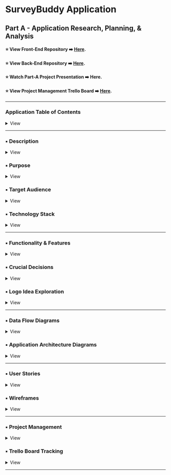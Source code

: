 # SurveyBuddy Application

## Part A - Application Research, Planning, & Analysis

#### ⭐ View Front-End Repository ➡️ [Here](https://github.com/Survey-Buddy/surveybuddy-client).

#### ⭐ View Back-End Repository ➡️ [Here](https://github.com/Survey-Buddy/surveybuddy-backend).

#### ⭐ Watch Part-A Project Presentation ➡️ Here.

#### ⭐ View Project Management Trello Board ➡️ [Here](https://trello.com/b/5D0KTU38/survey-buddy-part-a).

---

### Application Table of Contents

<details>
<summary>View</summary>
<br>

**Application Overview** <br>

- [Description](#application-description)
- [Purpose](#application-purpose)
- [Target Audience](#target-audience)
- [Technology Stack](#technology-stack) <br>

**Features & Functionality** <br>

- [Features & Functionality](#functionality--features)
- [Crucial Decisions](#crucial-decisions)
- [Logo Idea Exploration](#logo-idea-exploration)

**Data Flow & Architectural Diagrams** <br>

- [Data Flow Diagrams](#data-flow-diagrams)
- [Application Architecture Diagrams](#application-architecture-diagrams) <br>

**UI/UX Research & Design** <br>

- [User Stories & Personas](#user-stories)
- [Wireframes](#wireframes) <br>

**Project Management & Tracking** <br>

- [Project Management](#project-management)
- [Trello Board Tracking](#trello-board-tracking)

</details>

---

### ▪ Description

<details>
<summary>View</summary>
<br>
This survey app is designed to make creating and managing surveys effortless. Whether you’re a student collecting data for a project, an individual seeking personal insights, or a business gathering customer feedback, this app provides a simple and intuitive experience for all users.

With just a few clicks, you can design a custom survey tailored to your needs, select recipients from your network, and send it out instantly. The app ensures that managing responses is just as straightforward. Once the survey is completed, the collected data is displayed in an organised and easy-to-understand format, allowing you to gain valuable insights without hassle.

Built with a focus on simplicity and functionality, this app streamlines the process of creating, distributing, and analysing surveys, making it the perfect tool for anyone looking to gather meaningful information quickly and efficiently.

## </details>

### ▪ Purpose

<details>
<summary>View</summary>
<br>
The purpose of this app is to provide a straightforward and affordable alternative to complicated and feature-heavy survey platforms. Many existing options overwhelm users with unnecessary features and costs. This app focuses on simplicity, ensuring users can quickly create, share, and analyse surveys without distractions or hidden expenses. It's perfect for those who value ease of use and clarity over complexity.

## </details>

### ▪ Target Audience

<details>
<summary>View</summary>
<br>

##### **Students:**

- Ideal for conducting surveys for academic research, gathering peer feedback, or collecting data for projects, and assignments.
- Useful for group work, where students can collaborate on surveys and analyse responses together.

##### **Individuals:**

- Enables individuals to run informal surveys for friends, social media followers, or community groups.

##### **Businesses:**

- Customer Feedback: Collect insights on customer satisfaction, product preferences, and overall experience.
- Employee Engagement: Run surveys to measure job satisfaction, gather suggestions, and understand team morale.
- Market Research: Conduct surveys to gather insights on market trends, product demand, and consumer behavior.
- Event Planning: Create RSVP forms or post-event feedback surveys to improve future events.

##### **Educators and Trainers:**

- Useful for creating quizzes, feedback forms, and evaluations for classes or workshops.
- Allows for tracking and analysing student or trainee progress over time.

##### **Nonprofits and Community Groups:**

- Ideal for collecting input from members, running community feedback polls, or gathering opinions on local issues.
- Enables organisations to track the impact of their initiatives and programs.

##### **Healthcare Professionals:**

- Use for patient satisfaction surveys, pre-appointment checklists, or anonymous feedback on care quality.

##### **Freelancers and Creators:**

- Collect feedback on services, products, or creative content like art, music, or writing.
- Use as a tool to engage audiences and build community trust through polls or feedback forms.

##### **Small and Large Teams:**

- Track project progress and gather feedback from team members in real-time.
- Use surveys for retrospectives, brainstorming sessions, or decision-making.
</details>

### ▪ Technology Stack

<details>
<summary>View</summary>
<br>
The MERN technology stack was used to build this application.

MongoDB explains a tech stack as…

_‘Tech stacks are sets of technologies that are stacked together to build any application.’_

Since no one software alone allows for the ideal full development of an application, multiple technologies are stacked together to facilitate the building of web applications that are easier to maintain and are scalable _(What Is A Technology Stack? Tech Stacks Explained n.d.)_.

![Tech Stack](./images/TechStack.png)

A popular modern tech stacks used throughout industry is the MERN stack, it uses JavaScript for the front end and server-side technologies, accompanied by MongoDB, a non-relational database management system to perform CRUD operations. These tech stacks use technologies that are JavaScript focused and are known to work well together, they enable a streamlined and unified development process because the technologies are frameworks and libraries of a single language, that allows for code reusability (MongoDB n.d.).

The acronym for these stacks is:

**M** – MongoDB for the database <br>
**E** – Express JS for the API server <br>
**R** – React for the User Interface <br>
**N** – Node JS for the runtime server environment <br>

![MERN logo](./images/mern.webp)

Here is a visual guide of the MERN stack, that displays the overall structure for an app developed using this stack and which technologies interact with each other. The front-end and database operate independently, interacting only with the server-side Express JS and Node JS API environment.

![MERN Architecture](./images/MernArchitecture.png)

#### Other main technologies include:

**TypeScript**

  <img src="./images/Typescript.png" alt="TypeScript logo" width="100" >

_"TypeScript is a strongly typed programming language that builds on JavaScript, giving you better tooling at any scale."_ - typescript.com

Provides static typing for JavaScript, improving code quality, catching errors early, and making the app easier to maintain and scale.

**Boostrap**

  <img src="./images/Bootstrap.webp" alt="Bootstrap logo" width="100" >

_"Powerful, extensible, and feature-packed frontend toolkit. Build and customize with Sass, utilize prebuilt grid system and components, and bring projects to life with powerful JavaScript plugins."_ - bootstrap.com

A CSS framework that simplifies responsive design and styling, helping create a user-friendly and mobile-compatible interface quickly.

**Chakra UI**

  <img src="./images/chakra.png" alt="Chakra logo" width="200" >

_"Accessible React components for building high-quality web apps and design systems."_ - chakra-ui.com

**Shadcn/UI**

  <img src="./images/shadcn.png" alt="Shadcn logo" width="200" >

_"Beautifully designed components that you can copy and paste into your apps. Made with Tailwind CSS. Open source."_ - ui.shadcn.com

A modern, accessible component library that accelerates the development of elegant, reusable UI elements.

**Mongoose**

  <img src="./images/mongoose.png" alt="Mongoose logo" width="200" >

_"Mongoose is an ODM (Object Data Modeling) library for MongoDB."_ - mongodb.com

Simplifies interactions with MongoDB by providing a structured way to define schemas and handle data validation and queries.

**Amazon S3** (stretch goal)

  <img src="./images/AmazonS3.png" alt="Amazon S3 logo" width="200" >

_"Amazon Simple Storage Service (Amazon S3) is an object storage service offering industry-leading scalability, data availability, security, and performance."_ - aws.amazon.com/s3

A scalable cloud storage solution to manage and serve images efficiently, which would enhance the app's functionality by supporting media uploads.

For a complete list of technologies, please refer to [application architecture](#application-architecture-diagrams).

</details>

---

### ▪ Functionality & Features

<details>
<summary>View</summary>
<br>
A Mind Map was created to explore and document potential application functionality and features.

![Mind Map](./images/MindMap.jpg)

#### Minimum Viable Product Features

**User Authorisation:** Ensures that only survey creators can access and manage their own surveys and data, stopping unauthorised access.

**User Authentication:** Verifies user identities through secure login, ensuring only registered users can access their accounts.

**Create a New Survey:** Allows users to design and customise surveys by adding questions, choosing formats, and setting preferences.

**Survey Links:** Automatically generates unique links for each survey, making it easy to share with others for responses.

**Survey Analytics:** Provides survey creators with clear visual insights and summaries of survey results, using charts and graphs.

**Data Display:** Displays survey results in a user-friendly layout, showing individual responses and aggregated data where applicable.

#### Stretch Goal Features

**Written Summaries:** Generate detailed written summaries of survey results for easy interpretation.

**Large Language Model Response Summary:** Utilise a large language model (e.g., OpenAI API) to create advanced, natural-language summaries of survey data.

**Targeted Survey:** Allow creators to tailor surveys for specific audiences based on criteria like demographics or behavior.

**Authorisation:** Ensure only authorised respondents can access surveys via unique links to maintain privacy and data integrity.

**Rewards:** Introduce a rewards system for respondents, such as redeemable points or gift cards, to incentivise participation.

**Images:** Add carousel-style image questions to support visual responses and enhance survey engagement.

**Amazon S3 Storage:** Use Amazon S3 to securely store large files, such as images or multimedia responses, for scalable data management.

**Pricing:** Implement flexible pricing plans to accommodate survey creators with different needs, from free basic plans to premium features.

**Interactive Questions:** Add drag-and-drop question types to create a more engaging and user-friendly survey experience.

**Question Translation:** Provide automatic question translations to reach a wider audience and support multilingual respondents.

**Auto Reminder Emails:** Send automated reminders to respondents who haven’t completed the survey to boost response rates.

**QR Code Survey Links:** Generate QR codes for surveys, making it easier for users to share and access surveys via mobile devices.

![Features Board](./images/features.jpg)

#### Mood Board

To analyse competitor applications and gain a deeper understanding of their features and user interfaces, I created a Mood Board showcasing aesthetics and layouts that resonated with me.

![Mood Board](./images/MoodBoard.png)

## </details>

### ▪ Crucial Decisions

<details>
<summary>View</summary>
<br>

#### Survey Submission options

1. Make API call to store question data after each answered question:

**_Strengths:_**

- Progress Saving
- Real-Time Analytics
- Adaptive Surveys
  - Questions change based on answers

**_Weaknesses:_**

- Increased API Calls
- Increased Backend Complexity
- User Experience
  - Delays between questions

2. Make one API call to store all data at the end of the survey:

**_Strengths:_**

- Reduced API Calls
- Easier Backend Management
- User Experience

**_Weaknesses:_**

- Data Loss
  - If a user were to abandon the survey without submission, or their survey expires, their responses will be lost.
- No Real-Time Updates

#### TypeScript

After discovering how TypeScript's interface feature can strengthen understanding when building React components, I decided to deepen my understanding of TypeScript's React functionality to incorporate it into my application. This required additional learning, which I supported by completing an online 'Coding With Mosh' course.

## </details>

### ▪ Logo Idea Exploration

<details>
<summary>View</summary>
<br>
1.

![SurveyBuddy Logo idea 1](./images/SB_logo1.png)
![SurveyBuddy Logo idea 1 Green](./images/SB_logo1green.png)

2.

![SurveyBuddy Logo idea 2](./images/SB_logo2.png)

3.

![SurveyBuddy Logo idea 3](./images/SB_logo3.png)

4.

![SurveyBuddy Logo idea 4](./images/SB_logo4.png)

</details>

---

### ▪ Data Flow Diagrams

<details>
<summary>View</summary>
<br>

#### Data Flow Diagram Methods & Symbols

\*For the following diagrams, the **Yourdon + De Marco** diagram convention will be strictly followed, clearly depicting where data is coming from, where it is going, and how it is being stored.

![Data Flow Diagram Methods and Symbols](images/Data-Flow-Diagram-Methods-&-Symbols.webp)
_geeksforgeeks.org_

There are three levels of Data Dlow Diagrams (DFDs), these inlclude:

- Level-0
- Level-1
- Level-2

#### GeeksForGeeks describe 0-level as:

_"... also known as a context diagram. It’s designed to be an abstraction view, showing the system as a single process with its relationship to external entities."_

#### GeeksForGeeks describe 1-level as:

_"This level provides a more detailed view of the system by breaking down the major processes identified in the level 0 DFD into sub-processes. Each sub-process is depicted as a separate process on the level 1 DFD."_

#### GeeksForGeeks describe 2-level as:

_"This level provides an even more detailed view of the system by breaking down the sub-processes identified in the level 1 DFD into further sub-processes."_

\*It is important to note that JSON Web Tokens (JWTs) are generated in the Express backend, not fetched from the database. The database validates the user's credentials, after which the backend generates and issues the active token. While the data flow diagrams below depict the JWT in the path from the data store to the process, it is actually created within the backend itself.

![Level 0 and 1 DFD](./images/DFDiagram.png)

**0-Level Overview of the Survey App:**

- **_External entities:_**

  - Survey Creators: Submit survey details to create surveys.
  - Survey Respondents: Provide responses by filling out surveys.

- **_Central system:_**

  - Survey Application System processes all user requests.

- **_Data flows:_**

  - Survey Creators → Submit survey details → Survey Application System.
  - Survey Respondents → Submit survey responses → Survey Application System.
  - Survey Application System → Fetch survey data and results → Survey Creators.

- **_Data storage:_**

  - All survey data (e.g., questions, responses) is securely stored in MongoDB Atlas.

**Breakdown of Processes in the Survey Application:**

- **_Create Survey:_**

  - Survey Creator inputs survey details (title, description, questions).
  - Data is sent via RESTful API to the backend.
  - Backend validates and stores the survey in MongoDB Atlas.

- **_Distribute Survey:_**

  - A unique link (/survey/{surveyId}) is generated and shared with respondents.
  - Link routes users to a dynamically rendered survey page.

- **_Submit Responses:_**

  - Respondent answers survey questions.
  - Responses are sent via API to the backend for validation and storage.
  - Stored responses are associated with the respective survey in MongoDB Atlas.

- **_View Results:_**

  - Survey Creator requests survey analytics.
  - Backend processes stored responses and generates aggregated data.
  - Data is returned to the frontend and visualised using D3.js charts.

![Level 2 New Survey and Link DFD](./images/DFDLevel2.drawio.png)

### Further Data Flow Diagrams

#### High Level Data Flow Chart Diagram

![High Level Data Flow Diagram](./images/Dataflow_highlevel.jpg)

#### Level 1 Flow Chart Diagram

![Level 1 Flow Chart](./images/Level1_FlowChart.jpg)

### Level 2 Flow Chart Diagrams

#### Respondent Survey Retrieval

![Survey Respondent Flow Chart](./images/Flowchart_Respondent.jpg)

#### New Survey Creation

![New Survey Flow Chart](./images/Flowchart_NewSurvey.jpg)

</details>

### ▪ Application Architecture Diagrams

<details>
<summary>View</summary>
<br>
Server-side architecture refers to the framework that manages the operations and interactions of a web application's backend components. In this model, the server handles the core logic, processes client requests, interacts with databases, and delivers the appropriate responses to the client-side interface. This approach ensures efficient data processing, security, and scalability.

In the context of the **SurveyBuddy** application, the server-side architecture is implemented as follows:

**Backend Framework:** Utilises Express.js to manage server-side logic and handle HTTP requests and responses.

**Database Interaction:** Employs MongoDB Atlas for data storage, with Mongoose serving as the Object Data Modeling (ODM) library to facilitate database operations.

**Authentication:** Implements JSON Web Tokens (JWT) for secure user authentication, ensuring that only authorised users can access specific functionalities.

**API Endpoints:** Defines RESTful API endpoints to enable communication between the frontend and backend, supporting operations such as survey creation, data retrieval, and analytics.

This server-side architecture ensures that your survey application operates efficiently, securely, and is capable of scaling to meet user demands.

![Application Architecture Diagram](./images/architecture.drawio.png)

\*It is important to note that both JWT generation and database connections rely on secret keys, which are essential for secure token creation and authentication. Without these keys, the app cannot function properly.

#### **Tech Stack Architecture**

This list breaks down the key technologies used in each architectural component of the app.

#### **Frontend**

- **React**: Framework for building the user interface.
- **useContext API**: For managing global state within the app.
- **React Router DOM**: For routing and navigation between pages.
- **React Forms**: For handling survey inputs and user data.
- **D3.js**: For creating interactive charts and visualising survey analytics.
- **Styling Library** (Bootstrap): For designing the user interface.
- **HTTP Requests** (Fetch or Axios): For communicating with the backend.
- **Validation** (Zod): For client side validation.

#### **Backend (Express)**

- **Express.js**: Framework for building the server and API.
- **JWT**: For secure token-based authentication.
- **bcrypt**: For hashing and securely storing passwords.
- **dotenv**: For managing environment variables securely.
- **Mongoose**: For interacting with the MongoDB database.
- **Middleware**:
- **cors**: For handling cross-origin requests.
- **body-parser**: For parsing incoming request data (built-in for recent Express versions).
- **Node.js**: Runtime environment for executing JavaScript server-side.

#### **Database (MongoDB Atlas)**

- **MongoDB**: Cloud-based database for storing app data.
- **Mongoose**: Object Data Modeling (ODM) library for database communication.
- **Data Validation**: Ensures data integrity using Mongoose schemas.

#### **General Tools**

- **Git**: For version control and source code management.
- **npm**: For package management and dependency handling.
- **Deployment Platforms**: Netlify, and Render for hosting the app.
- **Testing Tools**:
- **Frontend**: Jest or React Testing Library.
- **Backend**: Mocha, Chai, or Supertest.

![Tech Architecture Diagram](./images/TechArchitectureDiagram.drawio.png)

#### MERN Stack Architecture

![MERN Stack Architecture High View](./images/mern_architecture.jpeg)

The frontend and backend communicate using **HTTP request** and response calls, exchanging data in **JSON** (JavaScript Object Notation) format. **Express**, a server framework built on **Node.js**, powers the backend, managing these communications efficiently and securely.

The frontend will utilise reusable **React components** wherever possible to align with **DRY** (Don't Repeat Yourself) coding principles. The backend will be structured into **routes**, **controllers**, and **models**, each focusing on a specific task or concern to maintain clear **separation of responsibilities**.

#### File System Architecture

```surveybuddy/
├── client/                # Frontend code
  ├── public/              # Static files like index.html
  ├── src/                 # Source files
  │ ├── components/        # Reusable React components
  │ ├── pages/             # Full-page components
  │ ├── context/           # React Context for state management
  │ ├── services/          # API calls and utilities
  │ ├── styles/            # CSS/SCSS files
  │ ├── App.tsx            # Root React component
  │ └── index.tsx          # React entry point
  └── package.json         # Frontend dependencies


├── server/                # Backend code
│ ├── controllers/         # Route controllers (business logic)
│ ├── models/              # Database schemas/models
│ ├── routes/              # API endpoints
│ ├── utils/               # Helper functions/middleware
│ ├── app.js               # Express app setup
│ ├── server.js            # Main server entry point
│ └── package.json         # Backend dependencies
│
├── .env                   # Environment variables
├── README.md              # Project documentation
├── package.json           # Top-level dependencies and scripts
├── tsconfig.json          # TypeScript configuration
└── .gitignore             # Ignored files for Git
```

A robust file system ensures that the application can scale effectively without becoming overly complex. It adheres to the **separation of concerns** principle, grouping related functionalities together while keeping unrelated files and directories separate. This structure enhances maintainability and makes it easier for new developers or team members to navigate and contribute to the project, even if they are unfamiliar with the source code.

### Model View Controller Express Architecture

![MVC Diagram](./images/mvc_express.png)

To separate functionality, the system is structured into routes, controllers, models, and services:

- **Routes**: Handle incoming HTTP requests and forward them to the appropriate controllers.
- **Controllers**: Process the request, invoke the necessary business logic or database operations, and generate the HTTP response.
- **Models**: Interact directly with the database to fetch or write data.
- **Services**: Contain reusable business logic, decoupling complex operations from controllers.

This architecture ensures clear separation of concerns, maintainability, and scalability in the application.

#### Deployment

The final application will have its frontend hosted on [Netlify](https://www.netlify.com/), the backend on [Render](https://render.com/), and the database on [MongoDB Atlas](https://www.mongodb.com/docs/atlas/).

</details>

---

### ▪ User Stories

<details>
<summary>View</summary>
<br>
To enlarge user story diagram's please click on image.

#### 1. Sam's User Story

Creating a new survey.

![Sam's User Persona](./images/UP_Sam.png)
![Sam's User Story Diagram](./images/SamsUS.png)

#### 2. Daisy's User Story

Completing an existing survey.

![Daisys User Persona](./images/UP_Daisy.png)
![Daisy's User Story Diagram](./images/DaisysUS.png)

#### 3. Sarah's User Story

Viewing the analytics page.

![Sarah's User Persona](./images/UP_Sarah.png)
![Sarah's User Sotry Diagram](./images/SarahsUS.png)

#### 4. Tim's User Story

Finding a survey link and emailing it to a friend.

![Tim's User Persona](./images/UP_Tim.png)
![Tim's User Story Diagram](./images/Tim'sUS.png)

#### 5. Alice's User Story

Navigating to the account page and logging out.

![Alice's User Persona](./images/UP_Alice.png)
![Alice's User Story Diagram](./images/Alice'sUS.png)

#### 6. John's User Story

Signing up to create a new SurveyBuddy account.

![John's User Persona](./images/UP_John.png)
![John's User Story Diagram](./images/John'sUS.png)

### Evidence of Revision and Refinement

![User Story Refinement](./images/US_refinement.jpg)
![Database in and out](./images/DB-inoutflow.jpg)

</details>

### ▪ Wireframes

<details>
<summary>View</summary>
<br>

Low Fidelity Wireframes Created with Simple Design Asset library.
<br>

**Landing Page**

![Landing Page Wireframe](./images/Wireframe1.png)

**Surveys Page**

![Surveys Page Wireframe](./images/Wireframe2.png)

**Login Page**

![Login Page Wireframe](./images/Wireframe3.png)

**Survey Page**

![Survey Page Wireframe](./images/Wireframe4.png)

**Pricing Page**

![Pricing Page Wireframe](./images/Wireframe5.png)

**Community Page**

![Community Page Wireframe](./images/Wireframe6.png)

**Interactivity Wireframe Page**

This wireframe demonstrates the relationships between screens.

![Interactivity Wireframe Page](./images/newWFsPrototype.png)

**Initial Wireframes Design**

#### NavBar

![Nav Bar](./images/NavbarWF.png)

Interactions:

- Click
  - About - navigates to About page
  - Surveys - navigates to Surveys page
  - Recipients - navigates to Recipients page
  - Analytics - navigates to Analytics page

#### Home Page

![Home Page](./images/WF_1.png)

Interactions:

- Click
  - New Survey - navigates to create a new survey page

#### Respondent Survey

![Respondent Survey](./images/WF_2.png)

Interactions:

- Click
  - Submit - Submits survey response data to database
  - Multi Choice - Selects answer to be stored in database on submit

#### Create Survey

![Create Survey](./images/WF_3.png)

Interactions:

- Click
  - Question Type - Select type of question from drop down menu
  - Previous - Returns to previous question input
  - Next - Navigates to next question input
  - Submit - Submit's survey creator data to database

#### Survey Analytics

![Survey Analytics](./images/WF_4.png)

Interactions:

- Click
  - Image - to enlarge image

#### Survey's Page

![Survey's Page](./images/WF_6.png)

Interactions:

- Click
  - Survey - Navigates to analytics page
  - Link - Provides a copiable link to respondent survey

#### User Account

![User Account](./images/WF_5.png)

Interactions

- Click
  - Log Out - Logs user out of account

#### About Page

![About Page](./images/WF_7.png)

Interactions NA

#### Interactive Wireframe Diagram

![Interactive Wireframe Diagram](./images/InteractiveWF.png)

The UI for the survey app is designed to be simple and logical, ensuring an intuitive user experience. The wireframes above demonstrate exceptional planning of the project’s flow and structure, showcasing thoughtful space distribution, clear content prioritisation, and seamless navigation. They outline the intended actions, core functions, and relationships between screens, providing a comprehensive blueprint for the app’s development and ensuring a cohesive user journey.

</details>

---

### ▪ Project Management

<details>
<summary>View</summary>
<br>

### **Project Management Process Evidence**

To manage the development of my survey app, I used a **Trello board** structured with the following columns: **To Do**, **Doing**, **Done**, and **Signed Off**. This workflow aligns with key principles of the **Agile methodology**, ensuring iterative progress and continuous improvement even as a solo developer. Below is a detailed explanation of how my process meets Agile requirements:

#### **1. Sprint Planning**

- Tasks are broken down into manageable and actionable cards within the **To Do** column.
- Each card represents a clear deliverable or functionality, such as implementing survey creation, authentication, or data visualisation analytics.
- Tasks are prioritised based on user needs, technical dependencies, and project goals.

#### **2. Focused Execution**

- I select tasks from the **To Do** column and move them to **Doing**, focusing on one task, or related tasks, at a time to maintain efficiency.
- Each sprint focuses on completing a single card or a set of related cards within a short time frame.

#### **3. Iterative Development**

- Completed tasks are moved to the **Done** column, where they remain for a period of self-imposed review.
- This delay allows me to revisit the task after a couple of days with fresh eyes, ensuring quality and identifying potential improvements.

#### **4. Continuous Improvement**

- After review, tasks are either:
  - Improved and refined based on identified gaps or optimisations.
  - Moved to the **Signed Off** column once they meet the required standards and are considered complete.
- This step mimics the retrospective phase of Agile, focusing on learning and refining my work iteratively.

#### **5. Transparency and Adaptability**

- The Trello board provides a clear and transparent overview of the project’s progress, from planned tasks to completed features.
- If priorities or requirements change, I adapt the task order in the **To Do** column to reflect the new focus areas.

### **Why This Process Meets Agile Requirements**

- **Iterative Development**: Tasks are completed in small, manageable increments (sprints), allowing for continuous progress.
- **Focus on Quality**: The review process ensures tasks are revisited and refined, aligning with Agile’s emphasis on delivering high-quality, functional software.
- **Adaptability**: The Trello board structure allows for easy reprioritisation of tasks as needed.
- **Self-Reflection**: The review period mimics Agile retrospectives, fostering continuous improvement even as a solo developer.

This process ensures that my development workflow remains organised, iterative, and adaptable while following Agile principles in a manner appropriate for solo work.

</details>

### ▪ Trello Board Tracking

<details>
<summary>View</summary>
<br>

_It is important to note that the **Extra Tech Learning** and **Planning Methodology** cards represent ongoing tasks and are not considered part of sprints. These cards remain in the **Doing** column throughout most of Part A development and planning._

#### 13th Nov - **The Journey Begins!**

Populated the Trello board with initial Part A tasks. Researched app ideas and extra technology.

![Trello Board 13th Nov](./images/13:11_trello.png)

#### 14th Nov

Decided on final app idea - Survey Application - started on wireframes, user stories, mind map and mood board.

Continued with competitor research and learning extra tech - typescript.

![Trello Board 14th Nov](./images/14:11_trello.png)

#### 15th Nov

Completed Mood Board and continued learning TypeScript for React.

![Trello Board 15th Nov](./images/15:11_trello.png)

#### 17th Nov

Completed competitor research and started on Data Flow Diagrams.

![Trello Board 17th Nov](./images/17:11_trello.png)

#### 18th Nov

Completed high fidelity wireframes and user stories, created new low fidelity wireframes and user personas trello cards, decided to use D3.js for data visualisation and analytics, and continued with TypeScript for React online course.

![Trello Board 17th Nov](./images/18:11_trello.png)

#### 19th Nov

After speaking with my lecturer about wireframes, it was decided that basic high fidelity frames without styling would be sufficient, and that low fidelity wireframes would not be required. Therefore, this card was deleted from the project management Trello board.

When creating the data flow diagrams, flow chart symbols were used inplace of data flow diagram convention symbols, the diagrams were recreated using symbols following the Yourdon + De Marco convention in Drawio.

Adding User Persona's to each User Story including a profile picture, bio, goals, motivation, personality and skills sections.

![Trello Board 17th Nov](./images/19:11_trello.png)

#### 20th Nov

Completed Data Flow Diagrams and Application Architecture cards, reviewed cards in **Done** column, and moved to signed off where appropriate.

![Trello Board 20th Nov](./images/20:11_trello.png)

#### 21st Nov

Completed the application architecture diagram card and added a tech architecture diagram to it. Reviewed and made minor changes to wire frames, DFD, user personas and user stories cards and moved to **Signed Off**.

**Part A** of the assignment is almost complete, I now plan to focus my attention on learning TypeScript for React and **Part B** of the assignment.

An **Part A Review** card was added to the Trello Board, to be completed by mid next week.

![Trello Board 21th Nov](./images/21:11_trello.png)

#### 28th Nov

Today I completed a new set of wireframes using Simple Design System components in figma, and the Part A review card, in relation to the HD requirements in the rubric. I started planning and structuring the final power point presentation, though after speaking with my lecturer, it was decided that the presentation I was planning will take a more simple approach, so that the application build can take priority.

I am now confident that Part-A of the assignment is complete at a high quality, especially as it is a solo project, and only minor styling edits will now be necesary, before the final submission on Sunday.

![Trello Board 28th Nov](./images/28:11_trello.png)

</details>

---
